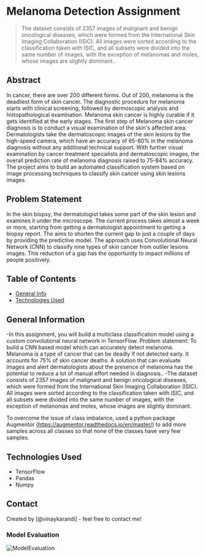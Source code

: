 # Melanoma Detection Assignment
> The dataset consists of 2357 images of malignant and benign oncological diseases, which were formed from the International Skin Imaging Collaboration (ISIC). All images were sorted according to the classification taken with ISIC, and all subsets were divided into the same number of images, with the exception of melanomas and moles, whose images are slightly dominant..

## Abstract
In cancer, there are over 200 different forms. Out of 200, melanoma is the deadliest form of skin cancer. The diagnostic procedure for melanoma starts with clinical screening, followed by dermoscopic analysis and histopathological examination. Melanoma skin cancer is highly curable if it gets identified at the early stages. The first step of Melanoma skin cancer diagnosis is to conduct a visual examination of the skin's affected area. Dermatologists take the dermatoscopic images of the skin lesions by the high-speed camera, which have an accuracy of 65-80% in the melanoma diagnosis without any additional technical support. With further visual examination by cancer treatment specialists and dermatoscopic images, the overall prediction rate of melanoma diagnosis raised to 75-84% accuracy. The project aims to build an automated classification system based on image processing techniques to classify skin cancer using skin lesions images.


## Problem Statement
 In the skin biopsy, the dermatologist takes some part of the skin lesion and examines it under the microscope. The current process takes almost a week or more, starting from getting a dermatologist appointment to getting a biopsy report.
 The aims to shorten the current gap to just a couple of days by providing the predictive model.
 The approach uses Convolutional Neural Network (CNN) to classify nine types of skin cancer from outlier lesions images. This reduction of a gap has the opportunity to impact millions of people positively.

## Table of Contents
* [General Info](#general-information)
* [Technologies Used](#technologies-used)



## General Information
-In this assignment, you will build a multiclass classification model using a custom convolutional neural network in TensorFlow. 
Problem statement: To build a CNN based model which can accurately detect melanoma. Melanoma is a type of cancer that can be deadly if not detected early. It accounts for 75% of skin cancer deaths. A solution that can evaluate images and alert dermatologists about the presence of melanoma has the potential to reduce a lot of manual effort needed in diagnosis..
-The dataset consists of 2357 images of malignant and benign oncological diseases, which were formed from the International Skin Imaging Collaboration (ISIC). All images were sorted according to the classification taken with ISIC, and all subsets were divided into the same number of images, with the exception of melanomas and moles, whose images are slightly dominant.


To overcome the issue of class imbalance, used a python package  Augmentor (https://augmentor.readthedocs.io/en/master/) to add more samples across all classes so that none of the classes have very few samples.

## Technologies Used
- TensorFlow
- Pandas
- Numpy


## Contact
Created by [@vinaykarandi] - feel free to contact me!


### Model Evaluation
![ModelEvaluation](https://github.com/kshitij-raj/Melanoma-Skin-Cancer-Detection/blob/7e7a17d3c891bf12be42385979168135775654c4/Readme_images/ModelEvaluation.png)



